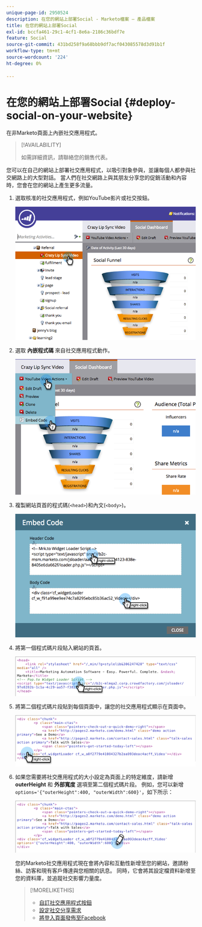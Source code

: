 ```yaml
---
unique-page-id: 2950524
description: 在您的網站上部署Social - Marketo檔案 — 產品檔案
title: 在您的網站上部署Social
exl-id: bccfa461-29c1-4cf1-8e6a-2186c36bdf7e
feature: Social
source-git-commit: 431bd258f9a68bbb9df7acf043085578d3d91b1f
workflow-type: tm+mt
source-wordcount: '224'
ht-degree: 0%

---
```


# 在您的網站上部署Social {#deploy-social-on-your-website}

在非Marketo頁面上內嵌社交應用程式。

>[!AVAILABILITY]
>
>如需詳細資訊，請聯絡您的銷售代表。

您可以在自己的網站上部署社交應用程式，以吸引對象參與，並讓每個人都參與社交網路上的大型對話。 當人們在社交網路上與其朋友分享您的促銷活動和內容時，您會在您的網站上產生更多流量。

1. 選取核准的社交應用程式，例如YouTube影片或社交按鈕。

   ![](assets/image2015-5-12-11-3a43-3a24.png)

1. 選取 **內嵌程式碼** 來自社交應用程式動作。

   ![](assets/image2015-5-12-12-3a59-3a46.png)

1. 複製網站頁首的程式碼(`<head>`)和內文(`<body>`)。

   ![](assets/image2015-5-12-13-3a3-3a34.png)

1. 將第一個程式碼片段貼入網站的頁首。

   ![](assets/socialonsite-embedhead.png)

1. 將第二個程式碼片段貼到每個頁面中，讓您的社交應用程式顯示在頁面中。

   ![](assets/socialonsite-embedwidget.png)

1. 如果您需要將社交應用程式的大小設定為頁面上的特定維度，請新增 **outerHeight** 和 **外部寬度** 選項至第二個程式碼片段。 例如，您可以新增 `options='{"outerHeight":400, "outerWidth":600}'`，如下所示：

   ![](assets/socialonsite-resizewidget2.png)

   您的Marketo社交應用程式現在會將內容和互動性新增至您的網站，邀請粉絲、訪客和現有客戶傳達與您相關的訊息。 同時，它會將其設定檔資料新增至您的資料庫，並追蹤社交影響力量度。

   >[!MORELIKETHIS]
   >
   >* [自訂社交應用程式按鈕](/help/marketo/product-docs/demand-generation/social/configuring-social-actions/customize-social-app-button.md)
   >* [設定社交分享需求](/help/marketo/product-docs/demand-generation/social/social-functions/set-social-share-requirement.md)
   >* [將登入頁面發佈至Facebook](/help/marketo/product-docs/demand-generation/facebook/publish-landing-pages-to-facebook.md)
